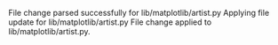 File change parsed successfully for lib/matplotlib/artist.py
Applying file update for lib/matplotlib/artist.py
File change applied to lib/matplotlib/artist.py.
